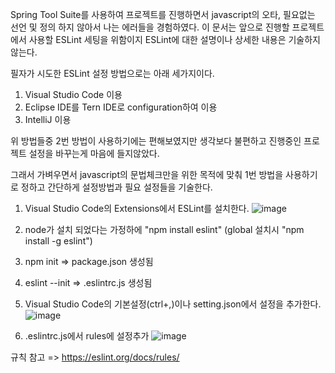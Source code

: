 Spring Tool Suite를 사용하여 프로젝트를 진행하면서
javascript의 오타, 필요없는 선언 및 정의 하지 않아서 나는 에러들을 경험하였다.
이 문서는 앞으로 진행할 프로젝트에서 사용할 ESLint 세팅을 위함이지 
ESLint에 대한 설명이나 상세한 내용은 기술하지 않는다.

필자가 시도한 ESLint 설정 방법으로는 아래 세가지이다.
1. Visual Studio Code 이용
2. Eclipse IDE를 Tern IDE로 configuration하여 이용
3. IntelliJ 이용

위 방법들중 2번 방법이 사용하기에는 편해보였지만 생각보다 불편하고 
진행중인 프로젝트 설정을 바꾸는게 마음에 들지않았다.

그래서 가벼우면서 javascript의 문법체크만을 위한 목적에 맞춰
1번 방법을 사용하기로 정하고 간단하게 설정방법과 필요 설정들을 기술한다.


1. Visual Studio Code의 Extensions에서 ESLint를 설치한다.
![image](https://user-images.githubusercontent.com/28284285/66732360-9a22fc80-ee96-11e9-9e03-e9080568e0aa.png)    

2. node가 설치 되었다는 가정하에 "npm install eslint" (global 설치시 "npm install -g eslint")
3. npm init           => package.json 생성됨
4. eslint --init      => .eslintrc.js 생성됨
5. Visual Studio Code의 기본설정(ctrl+,)이나 setting.json에서 설정을 추가한다.
![image](https://user-images.githubusercontent.com/28284285/66732545-5e3c6700-ee97-11e9-8781-f2d46aadd91f.png)    

6. .eslintrc.js에서 rules에 설정추가
![image](https://user-images.githubusercontent.com/28284285/66732681-d4d96480-ee97-11e9-8e96-1c43c6bbc7a2.png)    

규칙 참고 => https://eslint.org/docs/rules/ 

